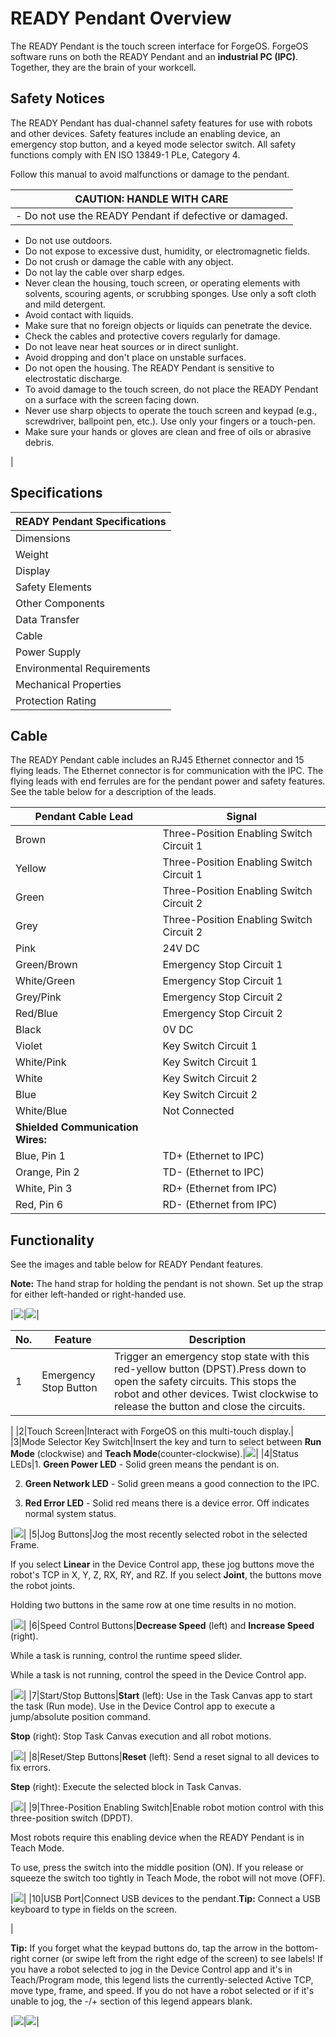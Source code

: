 # READY Pendant Overview

The READY Pendant is the touch screen interface for ForgeOS. ForgeOS software runs on both the READY Pendant and an **industrial PC \(IPC\)**. Together, they are the brain of your workcell.

## Safety Notices

The READY Pendant has dual-channel safety features for use with robots and other devices. Safety features include an enabling device, an emergency stop button, and a keyed mode selector switch. All safety functions comply with EN ISO 13849-1 PLe, Category 4.

Follow this manual to avoid malfunctions or damage to the pendant.

|CAUTION: HANDLE WITH CARE|
|-------------------------|
|-   Do not use the READY Pendant if defective or damaged.
-   Do not use outdoors.
-   Do not expose to excessive dust, humidity, or electromagnetic fields.
-   Do not crush or damage the cable with any object.
-   Do not lay the cable over sharp edges.
-   Never clean the housing, touch screen, or operating elements with solvents, scouring agents, or scrubbing sponges. Use only a soft cloth and mild detergent.
-   Avoid contact with liquids.
-   Make sure that no foreign objects or liquids can penetrate the device.
-   Check the cables and protective covers regularly for damage.
-   Do not leave near heat sources or in direct sunlight.
-   Avoid dropping and don't place on unstable surfaces.
-   Do not open the housing. The READY Pendant is sensitive to electrostatic discharge.
-   To avoid damage to the touch screen, do not place the READY Pendant on a surface with the screen facing down.
-   Never use sharp objects to operate the touch screen and keypad \(e.g., screwdriver, ballpoint pen, etc.\). Use only your fingers or a touch-pen.
-   Make sure your hands or gloves are clean and free of oils or abrasive debris.

|

## Specifications

|READY Pendant Specifications|
|----------------------------|
|Dimensions|215\(W\) x 284\(H\) x 69\(D\) mm \(without mounting bracket\)|
|Weight|Approx. 1120 g|
|Display|10.1" TFT, Projected capacitive touch screen, multi-touch 800 x 1280 pixel \(16:10\) WXGA|
|Safety Elements|Emergency-stop button, 2 channels, IEC 60947-5-5 Compliant Enabling switch, 3 position, 2 channels, IEC 60947-5-8 Compliant Mode selector key switch, 2 positions \(two keys included\) \(Replacement keys: IDEC AS6-SK\)|
|Other Components|Membrane keypad, 18 buttons, 3 status LEDs|
|Data Transfer|Ethernet 10/100 Mbit/s communication \(internal RJ45 plug\) USB 2.0 transfer \(port\)|
|Cable|10 m, including 200 mm flying leads: RJ45 plug \(4 wires\) for Pendant communication 15 signal wires with ferrule ends|
|Power Supply|24V DC, up to 15 W consumption|
|Environmental Requirements|Operating temp: 0 °C to 45 °C Relative air humidity \(non-condensing\): 5 % to 95 % Vibration resistance according to IEC 60069-2-6 Shock resistance according to EN 61131-2|
|Mechanical Properties|Housing made of PPE/PE Dropworthiness: 1 m \(on industrial floor\), then at least IP54|
|Protection Rating|IP54|

## Cable

The READY Pendant cable includes an RJ45 Ethernet connector and 15 flying leads. The Ethernet connector is for communication with the IPC. The flying leads with end ferrules are for the pendant power and safety features. See the table below for a description of the leads.

|Pendant Cable Lead|Signal|
|------------------|------|
|Brown|Three-Position Enabling Switch Circuit 1|
|Yellow|Three-Position Enabling Switch Circuit 1|
|Green|Three-Position Enabling Switch Circuit 2|
|Grey|Three-Position Enabling Switch Circuit 2|
|Pink|24V DC|
|Green/Brown|Emergency Stop Circuit 1|
|White/Green|Emergency Stop Circuit 1|
|Grey/Pink|Emergency Stop Circuit 2|
|Red/Blue|Emergency Stop Circuit 2|
|Black|0V DC|
|Violet|Key Switch Circuit 1|
|White/Pink|Key Switch Circuit 1|
|White|Key Switch Circuit 2|
|Blue|Key Switch Circuit 2|
|White/Blue|Not Connected|
|**Shielded Communication Wires:**|
|Blue, Pin 1|TD+ \(Ethernet to IPC\)|
|Orange, Pin 2|TD- \(Ethernet to IPC\)|
|White, Pin 3|RD+ \(Ethernet from IPC\)|
|Red, Pin 6|RD- \(Ethernet from IPC\)|

## Functionality

See the images and table below for READY Pendant features.

**Note:** The hand strap for holding the pendant is not shown. Set up the strap for either left-handed or right-handed use.

|![](../Images/Intro/Pendant_Front_task_canvas.png)|![](../Images/Intro/Pendant_Front_task_canvas.png)|

|No.|Feature|Description|
|---|-------|-----------|
|1|Emergency Stop Button|Trigger an emergency stop state with this red-yellow button \(DPST\).Press down to open the safety circuits. This stops the robot and other devices. Twist clockwise to release the button and close the circuits.

|
|2|Touch Screen|Interact with ForgeOS on this multi-touch display.|
|3|Mode Selector Key Switch|Insert the key and turn to select between **Run Mode** \(clockwise\) and **Teach Mode**\(counter-clockwise\).|![](../Images/Intro/Pendant_Front_task_canvas.png)|
|4|Status LEDs|1. **Green Power LED** - Solid green means the pendant is on.

 2. **Green Network LED** - Solid green means a good connection to the IPC.

 3. **Red Error LED** - Solid red means there is a device error. Off indicates normal system status.

|![](../Images/Intro/Pendant_Front_task_canvas.png)|
|5|Jog Buttons|Jog the most recently selected robot in the selected Frame.

 If you select **Linear** in the Device Control app, these jog buttons move the robot's TCP in X, Y, Z, RX, RY, and RZ. If you select **Joint**, the buttons move the robot joints.

 Holding two buttons in the same row at one time results in no motion.

|![](../Images/Intro/Pendant_Front_task_canvas.png)|
|6|Speed Control Buttons|**Decrease Speed** \(left\) and **Increase Speed** \(right\).

 While a task is running, control the runtime speed slider.

 While a task is not running, control the speed in the Device Control app.

|![](../Images/Intro/Pendant_Front_task_canvas.png)|
|7|Start/Stop Buttons|**Start** \(left\): Use in the Task Canvas app to start the task \(Run mode\). Use in the Device Control app to execute a jump/absolute position command.

 **Stop** \(right\): Stop Task Canvas execution and all robot motions.

|![](../Images/Intro/Pendant_Front_task_canvas.png)|
|8|Reset/Step Buttons|**Reset** \(left\): Send a reset signal to all devices to fix errors.

 **Step** \(right\): Execute the selected block in Task Canvas.

|![](../Images/Intro/Pendant_Front_task_canvas.png)|
|9|Three-Position Enabling Switch|Enable robot motion control with this three-position switch \(DPDT\).

 Most robots require this enabling device when the READY Pendant is in Teach Mode.

 To use, press the switch into the middle position \(ON\). If you release or squeeze the switch too tightly in Teach Mode, the robot will not move \(OFF\).

|![](../Images/Intro/Pendant_Front_task_canvas.png)|
|10|USB Port|Connect USB devices to the pendant.**Tip:** Connect a USB keyboard to type in fields on the screen.

|

**Tip:** If you forget what the keypad buttons do, tap the arrow in the bottom-right corner \(or swipe left from the right edge of the screen\) to see labels! If you have a robot selected to jog in the Device Control app and it's in Teach/Program mode, this legend lists the currently-selected Active TCP, move type, frame, and speed. If you do not have a robot selected or if it's unable to jog, the -/+ section of this legend appears blank.

|![](../Images/Intro/Pendant_Front_task_canvas.png)|![](../Images/Intro/Pendant_Front_task_canvas.png)|

